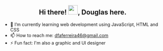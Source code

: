 <h2 align="center">Hi there! <img src="https://raw.githubusercontent.com/kaueMarques/kaueMarques/master/hi.gif" width="30px">, Douglas here.</h2>
<!-- <h3 align="center">A Web Developer Instructor focused on helping people start programming</h3> -->

- 🌱 I’m currently learning web development using JavaScript, HTML and CSS
- 📫 How to reach me: dfaferreira46@gmail.com
- ⚡ Fun fact: I'm also a graphic and UI designer

<!--
**maykbrito/maykbrito** is a ✨ _special_ ✨ repository because its `README.md` (this file) appears on your GitHub profile.

Here are some ideas to get you started:

- 🔭 I’m currently working on ...
- 🌱 I’m currently learning ...
- 👯 I’m looking to collaborate on ...
- 🤔 I’m looking for help with ...
- 💬 Ask me about ...
- 📫 How to reach me: ...
- 😄 Pronouns: ...
- ⚡ Fun fact: ...
-->
